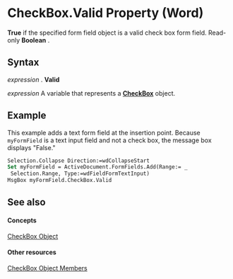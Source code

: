 
# CheckBox.Valid Property (Word)

 **True** if the specified form field object is a valid check box form field. Read-only **Boolean** .


## Syntax

 _expression_ . **Valid**

 _expression_ A variable that represents a **[CheckBox](e72b57b7-0328-9e78-94ca-ab7fb3c64afb.md)** object.


## Example

This example adds a text form field at the insertion point. Because  `myFormField` is a text input field and not a check box, the message box displays "False."


```vb
Selection.Collapse Direction:=wdCollapseStart 
Set myFormField = ActiveDocument.FormFields.Add(Range:= _ 
 Selection.Range, Type:=wdFieldFormTextInput) 
MsgBox myFormField.CheckBox.Valid
```


## See also


#### Concepts


[CheckBox Object](e72b57b7-0328-9e78-94ca-ab7fb3c64afb.md)
#### Other resources


[CheckBox Object Members](f23d6b68-17f6-6238-66c8-c27f225bbd14.md)
